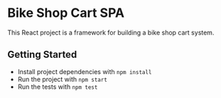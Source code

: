 # Bike Shop Cart SPA

This React project is a framework for building a bike shop cart system.

## Getting Started

* Install project dependencies with `npm install`
* Run the project with `npm start`
* Run the tests with `npm test`
